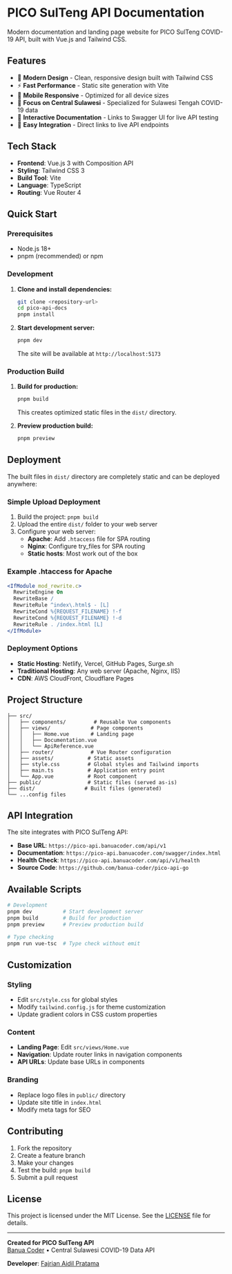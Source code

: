 # PICO SulTeng API Documentation

Modern documentation and landing page website for PICO SulTeng COVID-19 API, built with Vue.js and Tailwind CSS.

## Features

- 🚀 **Modern Design** - Clean, responsive design built with Tailwind CSS
- ⚡ **Fast Performance** - Static site generation with Vite
- 📱 **Mobile Responsive** - Optimized for all device sizes
- 🎯 **Focus on Central Sulawesi** - Specialized for Sulawesi Tengah COVID-19 data
- 📖 **Interactive Documentation** - Links to Swagger UI for live API testing
- 🔗 **Easy Integration** - Direct links to live API endpoints

## Tech Stack

- **Frontend**: Vue.js 3 with Composition API
- **Styling**: Tailwind CSS 3
- **Build Tool**: Vite
- **Language**: TypeScript
- **Routing**: Vue Router 4

## Quick Start

### Prerequisites

- Node.js 18+ 
- pnpm (recommended) or npm

### Development

1. **Clone and install dependencies:**
   ```bash
   git clone <repository-url>
   cd pico-api-docs
   pnpm install
   ```

2. **Start development server:**
   ```bash
   pnpm dev
   ```
   
   The site will be available at `http://localhost:5173`

### Production Build

1. **Build for production:**
   ```bash
   pnpm build
   ```
   
   This creates optimized static files in the `dist/` directory.

2. **Preview production build:**
   ```bash
   pnpm preview
   ```

## Deployment

The built files in `dist/` directory are completely static and can be deployed anywhere:

### Simple Upload Deployment

1. Build the project: `pnpm build`
2. Upload the entire `dist/` folder to your web server
3. Configure your web server:
   - **Apache**: Add `.htaccess` file for SPA routing
   - **Nginx**: Configure try_files for SPA routing
   - **Static hosts**: Most work out of the box

### Example .htaccess for Apache

```apache
<IfModule mod_rewrite.c>
  RewriteEngine On
  RewriteBase /
  RewriteRule ^index\.html$ - [L]
  RewriteCond %{REQUEST_FILENAME} !-f
  RewriteCond %{REQUEST_FILENAME} !-d
  RewriteRule . /index.html [L]
</IfModule>
```

### Deployment Options

- **Static Hosting**: Netlify, Vercel, GitHub Pages, Surge.sh
- **Traditional Hosting**: Any web server (Apache, Nginx, IIS)
- **CDN**: AWS CloudFront, Cloudflare Pages

## Project Structure

```
├── src/
│   ├── components/         # Reusable Vue components
│   ├── views/             # Page components
│   │   ├── Home.vue       # Landing page
│   │   ├── Documentation.vue
│   │   └── ApiReference.vue
│   ├── router/            # Vue Router configuration
│   ├── assets/           # Static assets
│   ├── style.css         # Global styles and Tailwind imports
│   ├── main.ts           # Application entry point
│   └── App.vue           # Root component
├── public/               # Static files (served as-is)
├── dist/                # Built files (generated)
└── ...config files
```

## API Integration

The site integrates with PICO SulTeng API:

- **Base URL**: `https://pico-api.banuacoder.com/api/v1`
- **Documentation**: `https://pico-api.banuacoder.com/swagger/index.html`
- **Health Check**: `https://pico-api.banuacoder.com/api/v1/health`
- **Source Code**: `https://github.com/banua-coder/pico-api-go`

## Available Scripts

```bash
# Development
pnpm dev          # Start development server
pnpm build        # Build for production
pnpm preview      # Preview production build

# Type checking
pnpm run vue-tsc  # Type check without emit
```

## Customization

### Styling
- Edit `src/style.css` for global styles
- Modify `tailwind.config.js` for theme customization
- Update gradient colors in CSS custom properties

### Content
- **Landing Page**: Edit `src/views/Home.vue`
- **Navigation**: Update router links in navigation components
- **API URLs**: Update base URLs in components

### Branding
- Replace logo files in `public/` directory
- Update site title in `index.html`
- Modify meta tags for SEO

## Contributing

1. Fork the repository
2. Create a feature branch
3. Make your changes
4. Test the build: `pnpm build`
5. Submit a pull request

## License

This project is licensed under the MIT License. See the [LICENSE](LICENSE) file for details.

---

**Created for PICO SulTeng API**  
[Banua Coder](https://banuacoder.com) • Central Sulawesi COVID-19 Data API

**Developer**: [Fajrian Aidil Pratama](https://github.com/ryanaidilp)
